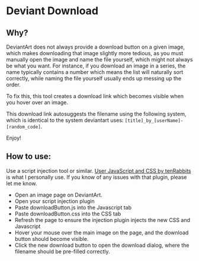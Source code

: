 # Deviant Download

## Why?
DeviantArt does not always provide a download button on a given image, which makes downloading that image slightly more tedious, as you must manually open the image and name the file yourself, which might not always be what you want. For instance, if you download an image in a series, the name typically contains a number which means the list will naturally sort correctly, while naming the file yourself usually ends up messing up the order.

To fix this, this tool creates a download link which becomes visible when you hover over an image.

This download link autosuggests the filename using the following system, which is identical to the system deviantart uses: ```[title]_by_[userName]-[random_code]```.

Enjoy!

## How to use:
Use a script injection tool or similar. [User JavaScript and CSS by tenRabbits](
https://chrome.google.com/webstore/detail/user-javascript-and-css/nbhcbdghjpllgmfilhnhkllmkecfmpld) is what I personally use. If you know of any issues with that plugin, please let me know.

- Open an image page on DeviantArt.
- Open your script injection plugin
- Paste downloadButton.js into the Javascript tab
- Paste downloadButton.css into the CSS tab
- Refresh the page to ensure the injection plugin injects the new CSS and Javascript
- Hover your mouse over the main image on the page, and the download button should become visible.
- Click the new download button to open the download dialog, where the filename should be pre-filled correctly.
